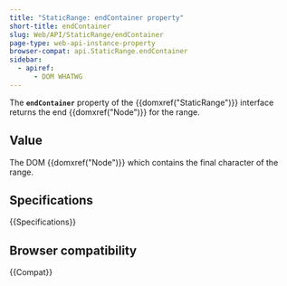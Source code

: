 ```yaml
---
title: "StaticRange: endContainer property"
short-title: endContainer
slug: Web/API/StaticRange/endContainer
page-type: web-api-instance-property
browser-compat: api.StaticRange.endContainer
sidebar:
  - apiref:
      - DOM WHATWG
---
```


The **`endContainer`** property of the {{domxref("StaticRange")}} interface returns the end {{domxref("Node")}} for the range.

## Value

The DOM {{domxref("Node")}} which contains the final character of the range.

## Specifications

{{Specifications}}

## Browser compatibility

{{Compat}}
